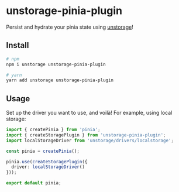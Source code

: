 # unstorage-pinia-plugin

Persist and hydrate your pinia state using [unstorage](https://github.com/unjs/unstorage)!

## Install
```sh
# npm
npm i unstorage unstorage-pinia-plugin

# yarn
yarn add unstorage unstorage-pinia-plugin
```

## Usage
Set up the driver you want to use, and voilà! For example, using local storage:
```ts
import { createPinia } from 'pinia';
import { createStoragePlugin } from 'unstorage-pinia-plugin';
import localStorageDriver from 'unstorage/drivers/localstorage';

const pinia = createPinia();

pinia.use(createStoragePlugin({
  driver: localStorageDriver()
}));

export default pinia;
```

